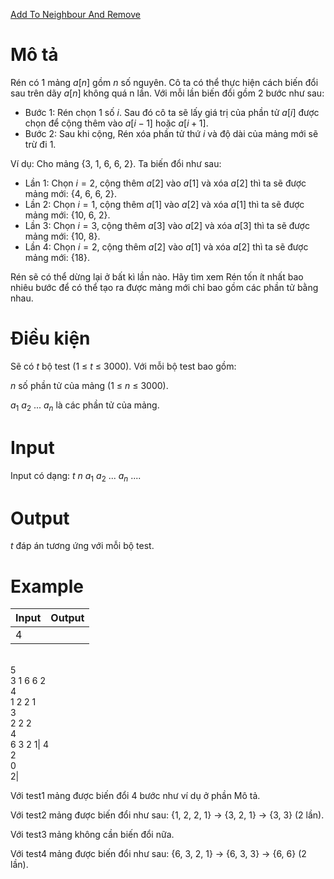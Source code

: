 [Add To Neighbour And Remove](https://codeforces.com/contest/1462/problem/D)

# Mô tả
Rén có 1 mảng $a[n]$ gồm $n$ số nguyên. Cô ta có thể thực hiện cách biến đổi sau trên dãy $a[n]$ không quá n lần. Với mỗi lần biến đổi gồm 2 bước như sau:

* Bước 1: Rén chọn 1 số $i$. Sau đó cô ta sẽ lấy giá trị của phần tử $a[i]$ được chọn để cộng thêm vào $a[i-1]$ hoặc $a[i+1]$.
* Bước 2: Sau khi cộng, Rén xóa phần tử thứ $i$ và độ dài của mảng mới sẽ trừ đi 1.

Ví dụ: Cho mảng {3, 1, 6, 6, 2}. Ta biến đổi như sau:

* Lần 1: Chọn $i=2$, cộng thêm $a[2]$ vào $a[1]$ và xóa $a[2]$ thì ta sẽ được mảng mới: {4, 6, 6, 2}.
* Lần 2: Chọn $i=1$, cộng thêm $a[1]$ vào $a[2]$ và xóa $a[1]$ thì ta sẽ được mảng mới: {10, 6, 2}.
* Lần 3: Chọn $i=3$, cộng thêm $a[3]$ vào $a[2]$ và xóa $a[3]$ thì ta sẽ được mảng mới: {10, 8}.
* Lần 4: Chọn $i=2$, cộng thêm $a[2]$ vào $a[1]$ và xóa $a[2]$ thì ta sẽ được mảng mới: {18}.

Rén sẽ có thể dừng lại ở bất kì lần nào. Hãy tìm xem Rén tốn ít nhất bao nhiêu bước để có thể tạo ra được mảng mới chỉ bao gồm các phần tử bằng nhau. 

# Điều kiện
Sẽ có $t$ bộ test (1 ≤ $t$ ≤ 3000). Với mỗi bộ test bao gồm:

$n$ số phần tử của mảng (1 ≤ $n$ ≤ 3000).

$a_{1}$ $a_{2}$ ... $a_{n}$ là các phần tử của mảng.

# Input
Input có dạng: 
$t$
$n$
$a_{1}$ $a_{2}$ ... $a_{n}$
....

# Output
$t$ đáp án tương ứng với mỗi bộ test.

# Example
|Input|Output|
|-|-|
|4
</br>5
</br>3 1 6 6 2
</br>4
</br>1 2 2 1
</br>3
</br>2 2 2
</br>4
</br>6 3 2 1|
4
</br>2
</br>0
</br>2|

Với test1 mảng được biến đổi 4 bước như ví dụ ở phần Mô tả.

Với test2 mảng được biến đổi như sau:
{1, 2, 2, 1} -> {3, 2, 1} -> {3, 3} (2 lần).

Với test3 mảng không cần biến đổi nữa.

Với test4 mảng được biến đổi như sau:
{6, 3, 2, 1} -> {6, 3, 3} -> {6, 6} (2 lần).
